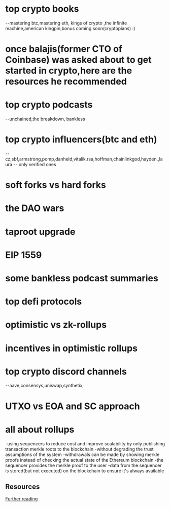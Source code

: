 # top crypto books
--mastering btc,mastering eth, kings of crypto ,the infinite machine,american kingpin,bonus coming soon(cryptopians) :)
# once balajis(former CTO of Coinbase) was asked about to get started in crypto,here are the resources he recommended
# top crypto podcasts
--unchained,the breakdown, bankless
# top crypto influencers(btc and eth)
--cz,sbf,armstrong,pomp,danheld,vitalik,rsa,hoffman,chainlinkgod,hayden,,laura -- only verified ones
# soft forks vs hard forks 
# the DAO wars 
# taproot upgrade
# EIP 1559
# some bankless podcast summaries
# top defi protocols
# optimistic vs zk-rollups
# incentives in optimistic rollups
# top crypto discord channels 
--aave,consensys,uniswap,synthetix,
# UTXO vs EOA and SC approach
# all about rollups

-using sequencers to reduce cost and improve scalability by only publishing transaction merkle roots to the blockchain
-without degrading the trust assumptions of the system
-withdrawals can be made by showing merkle proofs instead of checking the actual state of 
 the Ethereum blockchain
-the sequencer provides the merkle proof to the user
-data from the sequencer is stored(but not executed) on the blockchain to ensure it's always available

## Resources

[Further reading](https://research.paradigm.xyz/rollups)<br>
